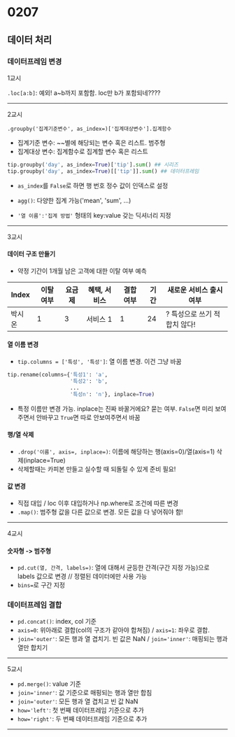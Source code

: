 # 0207
## 데이터 처리

### 데이터프레임 변경
1교시

``.loc[a:b]``: 예외! a~b까지 포함함. loc만 b가 포함되네????

---
2교시

``.groupby('집계기준변수', as_index=)['집계대상변수'].집계함수``
- 집계기준 변수: ~~별에 해당되는 변수 혹은 리스트. 범주형
- 집계대상 변수: 집계함수로 집계할 변수 혹은 리스트
```python
tip.groupby('day', as_index=True)['tip'].sum() ## 시리즈
tip.groupby('day', as_index=True)[['tip']].sum() ## 데이터프레임
```
- ``as_index``를 ``False``로 하면 행 번호 정수 값이 인덱스로 설정

- ``agg()``: 다양한 집계 가능('mean', 'sum', ...)
- ``'열 이름':'집계 방법'`` 형태의 key:value 갖는 딕셔너리 지정

---
3교시

#### 데이터 구조 만들기

- 약정 기간이 1개월 남은 고객에 대한 이탈 여부 예측

| Index | 이탈 여부 | 요금제 | 혜택, 서비스 | 결합 여부 | 기간 | 새로운 서비스 출시 여부
|---|---|---|---|---|---|---
| 박시온 | 1 | 3 | 서비스 1 | 1 | 24 | ? 특성으로 쓰기 적합치 않다!

#### 열 이름 변경
- ``tip.columns = ['특성', '특성']``: 열 이름 변경. 이건 그냥 바꿈
```python
tip.rename(columns={'특성1': 'a',
                    '특성2': 'b',
                    ...
                    '특성n': 'n'}, inplace=True)
```
- 특정 이름만 변경 가능. inplace는 진짜 바꿀거에요? 묻는 여부. ``False``면 미리 보여주면서 안바꾸고 ``True``면 따로 안보여주면서 바꿈

#### 행/열 삭제
- ``.drop('이름', axis=, inplace=)``: 이름에 해당하는 행(axis=0)/열(axis=1) 삭제(inplace=True)
- 삭제할때는 카피본 만들고 실수할 때 되돌릴 수 있게 준비 필요!

#### 값 변경
- 직접 대입 / loc 이후 대입하거나 np.where로 조건에 따른 변경
- ``.map()``: 범주형 값을 다른 값으로 변경. 모든 값을 다 넣어줘야 함!

---
4교시

#### 숫자형 -> 범주형
- ``pd.cut(열, 간격, labels=)``: 열에 대해서 균등한 간격(구간 지정 가능)으로 labels 값으로 변경 // 정렬된 데이터에만 사용 가능
- ``bins=``로 구간 지정

### 데이터프레임 결합

- ``pd.concat()``: index, col 기준
- ``axis=0``: 위아래로 결합(col의 구조가 같아야 합쳐짐) / ``axis=1``: 좌우로 결합. 
- ``join='outer'``: 모든 행과 열 겹치기. 빈 값은 NaN / ``join='inner'``: 매핑되는 행과 열만 합치기

---
5교시
- ``pd.merge()``: value 기준
- ``join='inner'``: 값 기준으로 매핑되는 행과 열만 합침
- ``join='outer'``: 모든 행과 열 겹치고 빈 값 NaN
- ``how='left'``: 첫 번째 데이터프레임 기준으로 추가
- ``how='right'``: 두 번째 데이터프레임 기준으로 추가

---
